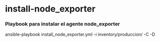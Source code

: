 # install-node_exporter

### Playbook para instalar el agente node_exporter
ansible-playbook install_node_exporter.yml -i inventory/produccion/ -C -D